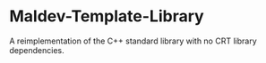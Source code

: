 # Maldev-Template-Library
A reimplementation of the C++ standard library with no CRT library dependencies.
